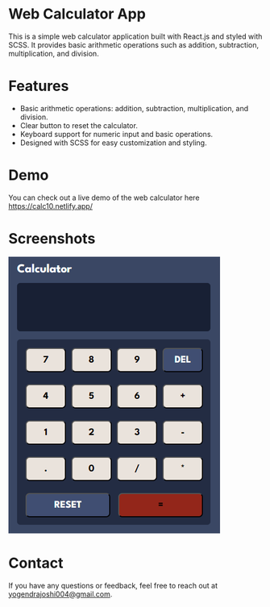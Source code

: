 # Web Calculator App

This is a simple web calculator application built with React.js and styled with SCSS. It provides basic arithmetic operations such as addition, subtraction, multiplication, and division.

# Features

- Basic arithmetic operations: addition, subtraction, multiplication, and division.
- Clear button to reset the calculator.
- Keyboard support for numeric input and basic operations.
- Designed with SCSS for easy customization and styling.

# Demo

You can check out a live demo of the web calculator here https://calc10.netlify.app/

# Screenshots

![Project Screenshot](/src/assets/ss.png)

# Contact

If you have any questions or feedback, feel free to reach out at yogendrajoshi004@gmail.com.

